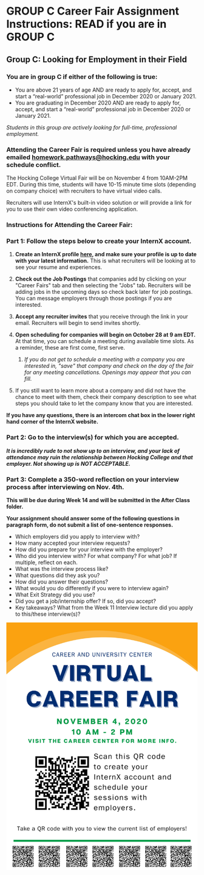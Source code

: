 # GROUP C Career Fair Assignment Instructions: READ if you are in GROUP C

## Group C: Looking for Employment in their Field

### **You are in group C if either of the following is true:**

- You are above 21 years of age AND are ready to apply for, accept, and start a “real-world” professional job in December 2020 or January 2021.
- You are graduating in December 2020 AND are ready to apply for, accept, and start a “real-world” professional job in December 2020 or January 2021.

*Students in this group are actively looking for full-time, professional employment.*

### **Attending the Career Fair is required unless you have already emailed homework.pathways@hocking.edu with your schedule conflict.**

The Hocking College Virtual Fair will be on November 4 from 10AM-2PM EDT. During this time, students will have 10-15 minute time slots (depending on company choice) with recruiters to have virtual video calls.

Recruiters will use InternX's built-in video solution or will provide a link for you to use their own video conferencing application.

### **Instructions for Attending the Career Fair:**

### **Part 1: Follow the steps below to create your InternX account.**

1. **Create an InternX profile [here](https://app.theinternx.com/sign-up/new/welcome), and make sure your profile is up to date with your latest information.** This is what recruiters will be looking at to see your resume and experiences.

2. **Check out the Job Postings** that companies add by clicking on your "Career Fairs" tab and then selecting the "Jobs" tab. Recruiters will be adding jobs in the upcoming days so check back later for job postings. You can message employers through those postings if you are interested.

3. **Accept any recruiter invites** that you receive through the link in your email. Recruiters will begin to send invites shortly.

4. **Open scheduling for companies will begin on October 28 at 9 am EDT.** At that time, you can schedule a meeting during available time slots. As a reminder, these are first come, first serve.
    1. *If you do not get to schedule a meeting with a company you are interested in, "save" that company and check on the day of the fair for any meeting cancellations. Openings may appear that you can fill.*

5. If you still want to learn more about a company and did not have the chance to meet with them, check their company description to see what steps you should take to let the company know that you are interested.

**If you have any questions, there is an intercom chat box in the lower right hand corner of the InternX website.**

### **Part 2: Go to the interview(s) for which you are accepted.**

***It is incredibly rude to not show up to an interview, and your lack of attendance may ruin the relationship between Hocking College and that employer. Not showing up is NOT ACCEPTABLE.***

### **Part 3: Complete a 350-word reflection on your interview process after interviewing on Nov. 4th.**

**This will be due during Week 14 and will be submitted in the After Class folder.**

**Your assignment should answer some of the following questions in paragraph form, do not submit a list of one-sentence responses.**

- Which employers did you apply to interview with?
- How many accepted your interview requests?
- How did you prepare for your interview with the employer?
- Who did you interview with? For what company? For what job? If multiple, reflect on each.
- What was the interview process like?
- What questions did they ask you?
- How did you answer their questions?
- What would you do differently if you were to interview again?
- What Exit Strategy did you use?
- Did you get a job/internship offer? If so, did you accept?
- Key takeaways? What from the Week 11 Interview lecture did you apply to this/these interview(s)?

![Career Fair Flyer](/Week%20Twelve%20-%20Identity%20&%20Inclusion\Before%20Class%20(Reminders)\Career%20Fair%20Flyer.jpg)
